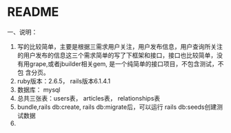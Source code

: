 # README

一、说明：
1. 写的比较简单，主要是根据三需求用户关注，用户发布信息，用户查询所关注的用户发布的信息这三个需求简单的写了下框架和接口，接口也比较简单，没有用grape,或者jbuilder相关gem, 是一个纯简单的接口项目，不包含测试，不包 含分页。
2. ruby版本：2.6.5， rails版本6.1.4.1
3. 数据库： mysql 
4. 总共三张表：users表， articles表， relationships表
5. bundle,rails db:create, rails db:migrate后，可以运行 rails db:seeds创建测试数据
6. 

